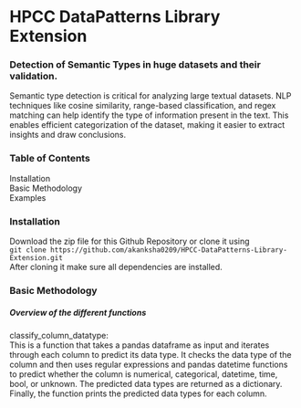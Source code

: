 # HPCC DataPatterns Library Extension
### Detection of Semantic Types in huge datasets and their validation.
Semantic type detection is critical for analyzing large textual datasets. NLP techniques like cosine similarity, range-based classification, and regex matching can help identify the type of information present in the text. This enables efficient categorization of the dataset, making it easier to extract insights and draw conclusions.
### Table of Contents
Installation</br>
Basic Methodology</br>
Examples</br>

### Installation
Download the zip file for this Github Repository or clone it using </br>
`git clone https://github.com/akanksha0209/HPCC-DataPatterns-Library-Extension.git `</br>
After cloning it make sure all dependencies are installed.

### Basic Methodology
##### Overview of the different functions </br>
classify_column_datatype:</br>
This is a function that takes a pandas dataframe as input and iterates through each column to predict its data type. It checks the data type of the column and then uses regular expressions and pandas datetime functions to predict whether the column is numerical, categorical, datetime, time, bool, or unknown. The predicted data types are returned as a dictionary. Finally, the function prints the predicted data types for each column.
